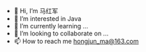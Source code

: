 - 👋 Hi, I’m 马红军
- 👀 I’m interested in Java
- 🌱 I’m currently learning ...
- 💞️ I’m looking to collaborate on ...
- 📫 How to reach me hongjun_ma@163.com

<!---
hongjun-ma/hongjun-ma is a ✨ special ✨ repository because its `README.md` (this file) appears on your GitHub profile.
You can click the Preview link to take a look at your changes.
--->
